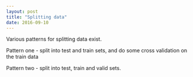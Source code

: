 ```yaml
---
layout: post
title: "Splitting data"
date: 2016-09-10
---
```


Various patterns for splitting data exist.

Pattern one - split into test and train sets, and do some cross validation on the train data

Pattern two - split into test, train and valid sets.
